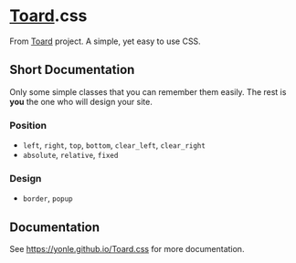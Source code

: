 # [Toard](https://github.com/Yonle/Toard).css
From [Toard](https://github.com/Yonle/Toard) project. A simple, yet easy to use CSS.

## Short Documentation
Only some simple classes that you can remember them easily. The rest is **you** the one who will design your site.

### Position
- `left`, `right`, `top`, `bottom`, `clear_left`, `clear_right`
- `absolute`, `relative`, `fixed`

### Design
- `border`, `popup`

## Documentation
See https://yonle.github.io/Toard.css for more documentation.
